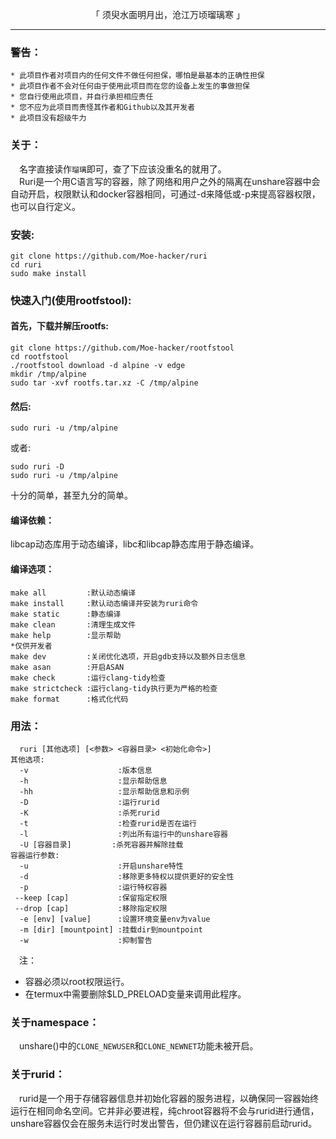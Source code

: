 <p align="center">「 须臾水面明月出，沧江万顷瑠璃寒 」</p>

-----------

### 警告：      
```
* 此项目作者对项目内的任何文件不做任何担保，哪怕是最基本的正确性担保
* 此项目作者不会对任何由于使用此项目而在您的设备上发生的事做担保
* 您自行使用此项目，并自行承担相应责任
* 您不应为此项目而责怪其作者和Github以及其开发者
* 此项目没有超级牛力
```
### 关于：                 
&emsp;名字直接读作`瑠璃`即可，查了下应该没重名的就用了。        
&emsp;Ruri是一个用C语言写的容器，除了网络和用户之外的隔离在unshare容器中会自动开启，权限默认和docker容器相同，可通过-d来降低或-p来提高容器权限，也可以自行定义。      
### 安装:      
```
git clone https://github.com/Moe-hacker/ruri
cd ruri
sudo make install
```
### 快速入门(使用rootfstool):
#### 首先，下载并解压rootfs:
```
git clone https://github.com/Moe-hacker/rootfstool
cd rootfstool
./rootfstool download -d alpine -v edge
mkdir /tmp/alpine
sudo tar -xvf rootfs.tar.xz -C /tmp/alpine
```
#### 然后:
```
sudo ruri -u /tmp/alpine
```
或者:      
```
sudo ruri -D
sudo ruri -u /tmp/alpine
```
十分的简单，甚至九分的简单。    
#### 编译依赖：         
libcap动态库用于动态编译，libc和libcap静态库用于静态编译。           
#### 编译选项：     
```text
make all         :默认动态编译
make install     :默认动态编译并安装为ruri命令
make static      :静态编译
make clean       :清理生成文件
make help        :显示帮助
*仅供开发者
make dev         :关闭优化选项，开启gdb支持以及额外日志信息
make asan        :开启ASAN
make check       :运行clang-tidy检查
make strictcheck :运行clang-tidy执行更为严格的检查
make format      :格式化代码
```
### 用法：    
```text
  ruri [其他选项] [<参数> <容器目录> <初始化命令>]
其他选项:
  -v                    :版本信息
  -h                    :显示帮助信息
  -hh                   :显示帮助信息和示例
  -D                    :运行rurid
  -K                    :杀死rurid
  -t                    :检查rurid是否在运行
  -l                    :列出所有运行中的unshare容器
  -U [容器目录]         :杀死容器并解除挂载
容器运行参数:
  -u                    :开启unshare特性
  -d                    :移除更多特权以提供更好的安全性
  -p                    :运行特权容器
 --keep [cap]           :保留指定权限
 --drop [cap]           :移除指定权限
  -e [env] [value]      :设置环境变量env为value
  -m [dir] [mountpoint] :挂载dir到mountpoint
  -w                    :抑制警告
```
&emsp;注：
- 容器必须以root权限运行。      
- 在termux中需要删除$LD_PRELOAD变量来调用此程序。           
### 关于namespace：      
&emsp;unshare()中的`CLONE_NEWUSER`和`CLONE_NEWNET`功能未被开启。         
### 关于rurid：      
&emsp;rurid是一个用于存储容器信息并初始化容器的服务进程，以确保同一容器始终运行在相同命名空间。它并非必要进程，纯chroot容器将不会与rurid进行通信，unshare容器仅会在服务未运行时发出警告，但仍建议在运行容器前启动rurid。
